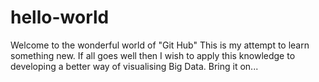 # hello-world
Welcome to the wonderful world of "Git Hub"
This is my attempt to learn something new. If all goes well then I wish to apply this knowledge to developing a better way of visualising Big Data. 
Bring it on...
